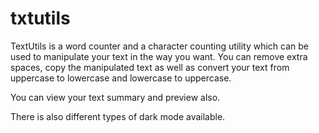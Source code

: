 # txtutils
TextUtils is a word counter and a character counting utility which can be used to manipulate your text in the way you want. You can remove extra spaces, copy the manipulated text as well as convert your text from uppercase to lowercase and lowercase to uppercase.

You can view your text summary and preview also.

There is also different types of dark mode available.
